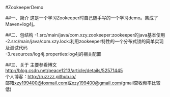 #ZookeeperDemo

##一、简介
这是一个学习Zookeeper时自己随手写的一个学习demo。集成了Maven+log4j。<br>

##二、包结构
-1.src/main/java/com.xzy.zookeeper:zookeeper的java基本使用<br>
-2.src/main/java/com.xzy.lock:利用zookeeper特性的一个分布式锁的简单实现及测试代码<br>
-3.resources/log4j.properties:log4j的相关配置<br>

##三、关于
主要参看博文<http://blog.csdn.net/peace1213/article/details/52571445>
<br>个人博客：<http://ruzzzz.github.io/>
<br>邮箱<xzy199400@foxmail.com>或<xzy199400@gmail.com>(gmail查收频率比较低)